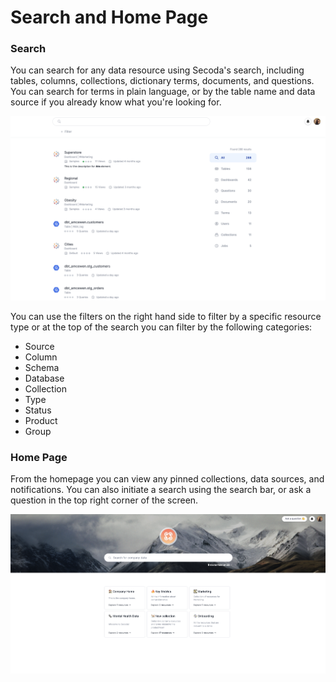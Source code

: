 # Search and Home Page

### Search

You can search for any data resource using Secoda's search, including tables, columns, collections, dictionary terms, documents, and questions. You can search for terms in plain language, or by the table name and data source if you already know what you're looking for.

![](<../.gitbook/assets/Screen Shot 2022-04-07 at 8.21.26 PM.png>)

You can use the filters on the right hand side to filter by a specific resource type or at the top of the search you can filter by the following categories:

* Source
* Column
* Schema
* Database
* Collection
* Type
* Status
* Product
* Group

### Home Page

From the homepage you can view any pinned collections, data sources, and notifications. You can also initiate a search using the search bar, or ask a question in the top right corner of the screen.

![](<../.gitbook/assets/Screen Shot 2022-04-08 at 12.38.10 PM (1) (1) (1).png>)

